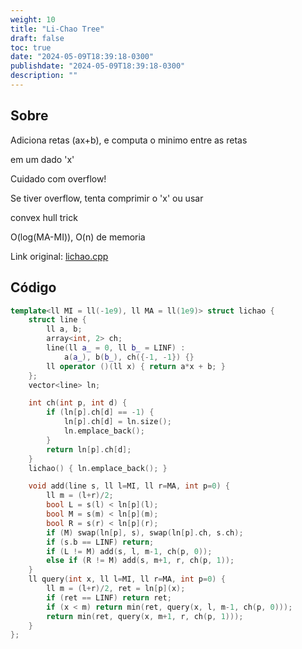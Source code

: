 ```yaml
---
weight: 10
title: "Li-Chao Tree"
draft: false
toc: true
date: "2024-05-09T18:39:18-0300"
publishdate: "2024-05-09T18:39:18-0300"
description: ""
---
```


## Sobre
 Adiciona retas (ax+b), e computa o minimo entre as retas

 em um dado 'x'

 Cuidado com overflow!

 Se tiver overflow, tenta comprimir o 'x' ou usar

 convex hull trick



 O(log(MA-MI)), O(n) de memoria



Link original: [lichao.cpp](https://github.com/brunomaletta/Biblioteca/tree/master/Codigo/Estruturas/lichao.cpp)

## Código
```cpp
template<ll MI = ll(-1e9), ll MA = ll(1e9)> struct lichao {
	struct line {
		ll a, b;
		array<int, 2> ch;
		line(ll a_ = 0, ll b_ = LINF) :
			a(a_), b(b_), ch({-1, -1}) {}
		ll operator ()(ll x) { return a*x + b; }
	};
	vector<line> ln;

	int ch(int p, int d) {
		if (ln[p].ch[d] == -1) {
			ln[p].ch[d] = ln.size();
			ln.emplace_back();
		}
		return ln[p].ch[d];
	}
	lichao() { ln.emplace_back(); }

	void add(line s, ll l=MI, ll r=MA, int p=0) {
		ll m = (l+r)/2;
		bool L = s(l) < ln[p](l);
		bool M = s(m) < ln[p](m);
		bool R = s(r) < ln[p](r);
		if (M) swap(ln[p], s), swap(ln[p].ch, s.ch);
		if (s.b == LINF) return;
		if (L != M) add(s, l, m-1, ch(p, 0));
		else if (R != M) add(s, m+1, r, ch(p, 1));
	}
	ll query(int x, ll l=MI, ll r=MA, int p=0) {
		ll m = (l+r)/2, ret = ln[p](x);
		if (ret == LINF) return ret;
		if (x < m) return min(ret, query(x, l, m-1, ch(p, 0)));
		return min(ret, query(x, m+1, r, ch(p, 1)));
	}
};
```
